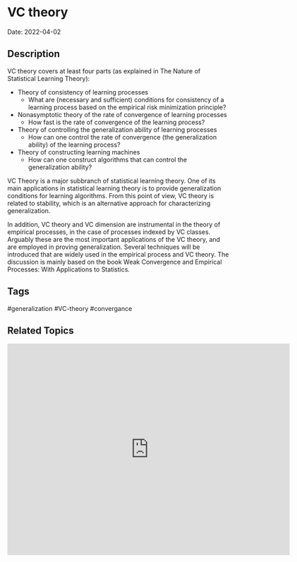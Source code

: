 # VC theory

Date: 2022-04-02

## Description
VC theory covers at least four parts (as explained in The Nature of Statistical Learning Theory):

* Theory of consistency of learning processes
	* What are (necessary and sufficient) conditions for consistency of a learning process based on the empirical risk minimization principle?
* Nonasymptotic theory of the rate of convergence of learning processes
	* How fast is the rate of convergence of the learning process?
* Theory of controlling the generalization ability of learning processes
	* How can one control the rate of convergence (the generalization ability) of the learning process?
* Theory of constructing learning machines
	* How can one construct algorithms that can control the generalization ability?

VC Theory is a major subbranch of statistical learning theory. One of its main applications in statistical learning theory is to provide generalization conditions for learning algorithms. From this point of view, VC theory is related to stability, which is an alternative approach for characterizing generalization.

In addition, VC theory and VC dimension are instrumental in the theory of empirical processes, in the case of processes indexed by VC classes. Arguably these are the most important applications of the VC theory, and are employed in proving generalization. Several techniques will be introduced that are widely used in the empirical process and VC theory. The discussion is mainly based on the book Weak Convergence and Empirical Processes: With Applications to Statistics.

## Tags
#generalization #VC-theory #convergance

## Related Topics


<iframe
    width="640"
    height="480"
    src="https://www.youtube.com/embed/8yWG7fhCpTw"
    frameborder="0"
    allow="autoplay; encrypted-media"
    allowfullscreen
>
</iframe>